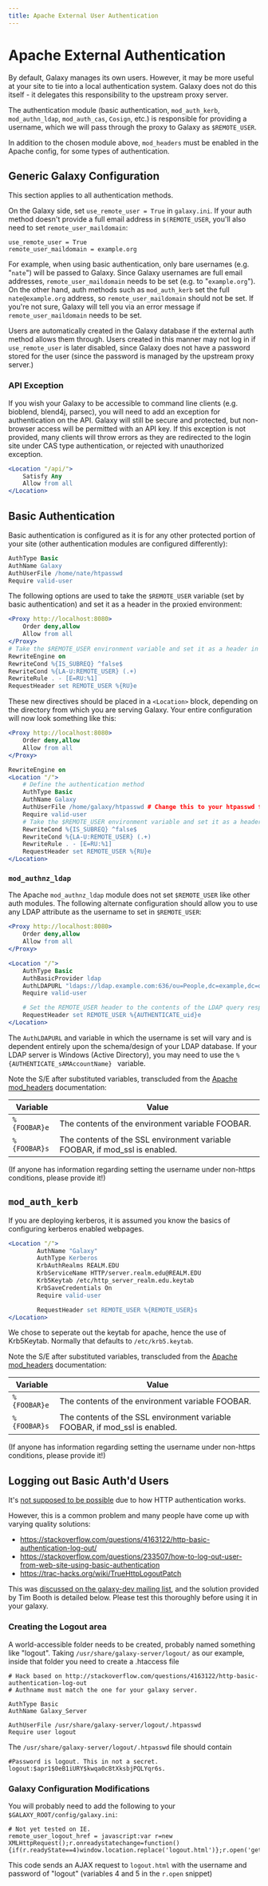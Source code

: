 ```yaml
---
title: Apache External User Authentication
---
```


# Apache External Authentication

By default, Galaxy manages its own users. However, it may be more useful at your site to tie into a local authentication system. Galaxy does not do this itself - it delegates this responsibility to the upstream proxy server.

The authentication module (basic authentication, `mod_auth_kerb`, `mod_authn_ldap`, `mod_auth_cas`, `Cosign`, etc.) is responsible for providing a username, which we will pass through the proxy to Galaxy as `$REMOTE_USER`.

In addition to the chosen module above, `mod_headers` must be enabled in the Apache config, for some types of authentication.

## Generic Galaxy Configuration

<div class="alert alert-warning" role="alert">
This section applies to all authentication methods.
</div>

On the Galaxy side, set `use_remote_user = True` in `galaxy.ini`. If your auth method doesn't provide a full email address in `$(REMOTE_USER`, you'll also need to set `remote_user_maildomain`:

```
use_remote_user = True
remote_user_maildomain = example.org
```

For example, when using basic authentication, only bare usernames (e.g. "`nate`") will be passed to Galaxy. Since Galaxy usernames are full email addresses, `remote_user_maildomain` needs to be set (e.g. to "`example.org`"). On the other hand, auth methods such as `mod_auth_kerb` set the full `nate@example.org` address, so `remote_user_maildomain` should not be set. If you're not sure, Galaxy will tell you via an error message if `remote_user_maildomain` needs to be set.

Users are automatically created in the Galaxy database if the external auth method allows them through. Users created in this manner may not log in if `use_remote_user` is later disabled, since Galaxy does not have a password stored for the user (since the password is managed by the upstream proxy server.)

### API Exception

If you wish your Galaxy to be accessible to command line clients (e.g. bioblend, blend4j, parsec), you will need to add an exception for authentication on the API. Galaxy will still be secure and protected, but non-browser access will be permitted with an API key. If this exception is not provided, many clients will throw errors as they are redirected to the login site under CAS type authentication, or rejected with unauthorized exception.

```apache
<Location "/api/">
    Satisfy Any
    Allow from all
</Location>
```

## Basic Authentication

Basic authentication is configured as it is for any other protected portion of your site (other authentication modules are configured differently):

```apache
AuthType Basic
AuthName Galaxy
AuthUserFile /home/nate/htpasswd
Require valid-user
```

The following options are used to take the `$REMOTE_USER` variable (set by basic authentication) and set it as a header in the proxied environment:

```apache
<Proxy http://localhost:8080>
    Order deny,allow
    Allow from all
</Proxy>
# Take the $REMOTE_USER environment variable and set it as a header in the proxy request.
RewriteEngine on
RewriteCond %{IS_SUBREQ} ^false$
RewriteCond %{LA-U:REMOTE_USER} (.+)
RewriteRule . - [E=RU:%1]
RequestHeader set REMOTE_USER %{RU}e
```

These new directives should be placed in a `<Location>` block, depending on the directory from which you are serving Galaxy. Your entire configuration will now look something like this:

```apache
<Proxy http://localhost:8080>
    Order deny,allow
    Allow from all
</Proxy>

RewriteEngine on
<Location "/">
    # Define the authentication method
    AuthType Basic
    AuthName Galaxy
    AuthUserFile /home/galaxy/htpasswd # Change this to your htpasswd file location
    Require valid-user
    # Take the $REMOTE_USER environment variable and set it as a header in the proxy request.
    RewriteCond %{IS_SUBREQ} ^false$
    RewriteCond %{LA-U:REMOTE_USER} (.+)
    RewriteRule . - [E=RU:%1]
    RequestHeader set REMOTE_USER %{RU}e
</Location>
```

### `mod_authnz_ldap`

The Apache `mod_authnz_ldap` module does not set `$REMOTE_USER` like other auth modules. The following alternate configuration should allow you to use any LDAP attribute as the username to set in `$REMOTE_USER`:

```apache
<Proxy http://localhost:8080>
    Order deny,allow
    Allow from all
</Proxy>

<Location "/">
    AuthType Basic
    AuthBasicProvider ldap
    AuthLDAPURL "ldaps://ldap.example.com:636/ou=People,dc=example,dc=org?uid?sub?(objectClass=person)"
    Require valid-user

    # Set the REMOTE_USER header to the contents of the LDAP query response's "uid" attribute
    RequestHeader set REMOTE_USER %{AUTHENTICATE_uid}e
</Location>
```

The `AuthLDAPURL` and variable in which the username is set will vary and is dependent entirely upon the schema/design of your LDAP database. If your LDAP server is Windows (Active Directory), you may need to use the `%{AUTHENTICATE_sAMAccountName} ` variable.

Note the S/E after substituted variables, transcluded from the [Apache mod_headers](https://httpd.apache.org/docs/2.2/mod/mod_headers.html) documentation:

Variable | Value
-------- | ------
`%{FOOBAR}e` | The contents of the environment variable FOOBAR.
`%{FOOBAR}s` | The contents of the SSL environment variable FOOBAR, if mod_ssl is enabled.

(If anyone has information regarding setting the username under non-https conditions, please provide it!)

## `mod_auth_kerb`

If you are deploying kerberos, it is assumed you know the basics of configuring kerberos enabled webpages.

```apache
<Location "/">
        AuthName "Galaxy"
        AuthType Kerberos
        KrbAuthRealms REALM.EDU
        KrbServiceName HTTP/server.realm.edu@REALM.EDU
        Krb5Keytab /etc/http_server_realm.edu.keytab
        KrbSaveCredentials On
        Require valid-user

        RequestHeader set REMOTE_USER %{REMOTE_USER}s
</Location>
```

We chose to seperate out the keytab for apache, hence the use of Krb5Keytab. Normally that defaults to `/etc/krb5.keytab`.

Note the S/E after substituted variables, transcluded from the [Apache mod_headers](https://httpd.apache.org/docs/2.2/mod/mod_headers.html) documentation:

Variable | Value
-------- | ------
`%{FOOBAR}e` | The contents of the environment variable FOOBAR.
`%{FOOBAR}s` | The contents of the SSL environment variable FOOBAR, if mod_ssl is enabled.

(If anyone has information regarding setting the username under non-https conditions, please provide it!)

## Logging out Basic Auth'd Users

It's [not supposed to be possible](https://httpd.apache.org/docs/1.3/howto/auth.html#basicfaq) due to how HTTP authentication works.

However, this is a common problem and many people have come up with varying quality solutions:

* https://stackoverflow.com/questions/4163122/http-basic-authentication-log-out/
* https://stackoverflow.com/questions/233507/how-to-log-out-user-from-web-site-using-basic-authentication
* https://trac-hacks.org/wiki/TrueHttpLogoutPatch

This was [discussed on the galaxy-dev mailing list](https://dev.list.galaxyproject.org/Remote-User-Logout-td4663150.html), and the solution provided by Tim Booth is detailed below. Please test this thoroughly before using it in your galaxy.

### Creating the Logout area

A world-accessible folder needs to be created, probably named something like "logout". Taking `/usr/share/galaxy-server/logout/` as our example, inside that folder you need to create a .htaccess file

```
# Hack based on http://stackoverflow.com/questions/4163122/http-basic-authentication-log-out
# Authname must match the one for your galaxy server.

AuthType Basic
AuthName Galaxy_Server

AuthUserFile /usr/share/galaxy-server/logout/.htpasswd
Require user logout
```


The `/usr/share/galaxy-server/logout/.htpasswd` file should contain

```
#Password is logout. This in not a secret.
logout:$apr1$0eB1iURY$kwqa0c8tXksbjPQLYqr6s.
```


### Galaxy Configuration Modifications

You will probably need to add the following to your `$GALAXY_ROOT/config/galaxy.ini`:

```
# Not yet tested on IE.
remote_user_logout_href = javascript:var r=new XMLHttpRequest();r.onreadystatechange=function(){if(r.readyState==4)window.location.replace('logout.html')};r.open('get','logout.html',true,'logout','logout');r.send();
```

This code sends an AJAX request to `logout.html` with the username and password of "logout" (variables 4 and 5 in the `r.open` snippet)
